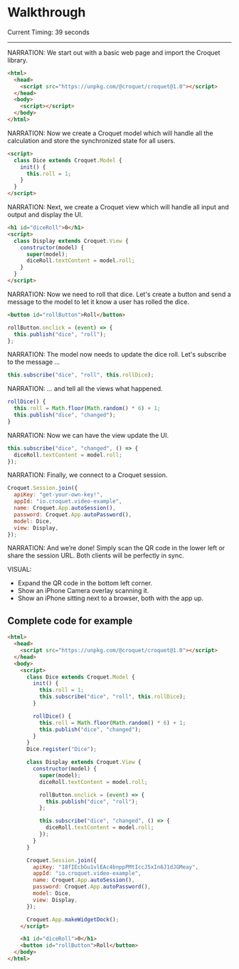 # Walkthrough

Current Timing: 39 seconds

---

NARRATION: We start out with a basic web page and import the Croquet library.

```html
<html>
  <head>
    <script src="https://unpkg.com/@croquet/croquet@1.0"></script>
  </head>
  <body>
    <script></script>
  </body>
</html>
```

NARRATION: Now we create a Croquet model which will handle all the calculation and store the synchronized state for all users.

```html
<script>
  class Dice extends Croquet.Model {
    init() {
      this.roll = 1;
    }
  }
</script>
```

NARRATION: Next, we create a Croquet view which will handle all input and output and display the UI.

```html
<h1 id="diceRoll">0</h1>
<script>
  class Display extends Croquet.View {
    constructor(model) {
      super(model);
      diceRoll.textContent = model.roll;
    }
  }
</script>
```

NARRATION: Now we need to roll that dice. Let's create a button and send a message to the model to let it know a user has rolled the dice.

```html
<button id="rollButton">Roll</button>
```

```js
rollButton.onclick = (event) => {
  this.publish("dice", "roll");
};
```

NARRATION: The model now needs to update the dice roll. Let's subscribe to the message ...

```js
this.subscribe("dice", "roll", this.rollDice);
```

NARRATION: ... and tell all the views what happened.

```js
rollDice() {
  this.roll = Math.floor(Math.random() * 6) + 1;
  this.publish("dice", "changed");
}
```

NARRATION: Now we can have the view update the UI.

```js
this.subscribe("dice", "changed", () => {
  diceRoll.textContent = model.roll;
});
```

NARRATION: Finally, we connect to a Croquet session.

```js
Croquet.Session.join({
  apiKey: "get-your-own-key!",
  appId: "io.croquet.video-example",
  name: Croquet.App.autoSession(),
  password: Croquet.App.autoPassword(),
  model: Dice,
  view: Display,
});
```

NARRATION: And we’re done! Simply scan the QR code in the lower left or share the session URL. Both clients will be perfectly in sync.

VISUAL:

- Expand the QR code in the bottom left corner.
- Show an iPhone Camera overlay scanning it.
- Show an iPhone sitting next to a browser, both with the app up.

## Complete code for example

```html
<html>
  <head>
    <script src="https://unpkg.com/@croquet/croquet@1.0"></script>
  </head>
  <body>
    <script>
      class Dice extends Croquet.Model {
        init() {
          this.roll = 1;
          this.subscribe("dice", "roll", this.rollDice);
        }

        rollDice() {
          this.roll = Math.floor(Math.random() * 6) + 1;
          this.publish("dice", "changed");
        }
      }
      Dice.register("Dice");

      class Display extends Croquet.View {
        constructor(model) {
          super(model);
          diceRoll.textContent = model.roll;

          rollButton.onclick = (event) => {
            this.publish("dice", "roll");
          };

          this.subscribe("dice", "changed", () => {
            diceRoll.textContent = model.roll;
          });
        }
      }

      Croquet.Session.join({
        apiKey: "18fIEcbGu1vlEAc4bnppPMtIccJ5xIn6J1dJGMeay",
        appId: "io.croquet.video-example",
        name: Croquet.App.autoSession(),
        password: Croquet.App.autoPassword(),
        model: Dice,
        view: Display,
      });

      Croquet.App.makeWidgetDock();
    </script>

    <h1 id="diceRoll">0</h1>
    <button id="rollButton">Roll</button>
  </body>
</html>
```
